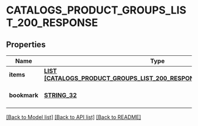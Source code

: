 # CATALOGS_PRODUCT_GROUPS_LIST_200_RESPONSE

## Properties
Name | Type | Description | Notes
------------ | ------------- | ------------- | -------------
**items** | [**LIST [CATALOGS_PRODUCT_GROUPS_LIST_200_RESPONSE_ALL_OF_ITEMS_INNER]**](catalogs_product_groups_list_200_response_allOf_items_inner.md) |  | [default to null]
**bookmark** | [**STRING_32**](STRING_32.md) |  | [optional] [default to null]

[[Back to Model list]](../README.md#documentation-for-models) [[Back to API list]](../README.md#documentation-for-api-endpoints) [[Back to README]](../README.md)


